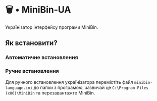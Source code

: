 # 🗑️ • MiniBin-UA

Українізатор інтерфейсу програми MiniBin.

## Як встановити?
### Автоматичне встановлення
### Ручне встановлення
Для ручного встановлення українізатора перемістіть файл `minibin-language.ini` до папки з програмою, зазвичай це `C:\Program Files (x86)\MiniBin` та перезавантажте MiniBin.
